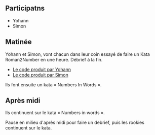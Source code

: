 ## Participatns

- Yohann
- Simon


## Matinée

Yohann et Simon, vont chacun dans leur coin essayé de faire un Kata Roman2Number en une heure. Débrief à la fin.

* [Le code produit par Yohann](https://github.com/ut7/rookie-club/releases/tag/20170407-Yohann-Roman_2_number)
* [Le code produit par Simon](https://github.com/ut7/rookie-club/releases/tag/20170407-Simon-Roman_2_number)

Ils font ensuite un kata « Numbers In Words ».

## Après midi

Ils continuent sur le kata « Numbers in words ».

Pause en milieu d'après midi pour faire un debrief, puis les rookies continuent sur le kata.

